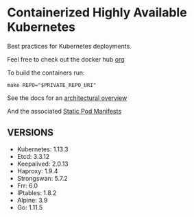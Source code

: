 # Containerized Highly Available Kubernetes

Best practices for Kubernetes deployments.

Feel free to check out the docker hub [org](https://hub.docker.com/u/whisperos)

To build the containers run:

    make REPO="$PRIVATE_REPO_URI"

See the docs for an [architectural overview](https://github.com/WhisperOS/kubes/tree/master/docs)

And the associated [Static Pod Manifests](https://github.com/WhisperOS/kubes/blob/master/docs/kubeconfigs/manifest.yml)

## VERSIONS

  - Kubernetes: 1.13.3
  - Etcd:       3.3.12
  - Keepalived: 2.0.13
  - Haproxy:    1.9.4
  - Strongswan: 5.7.2
  - Frr:        6.0
  - IPtables:   1.8.2
  - Alpine:     3.9
  - Go:         1.11.5
